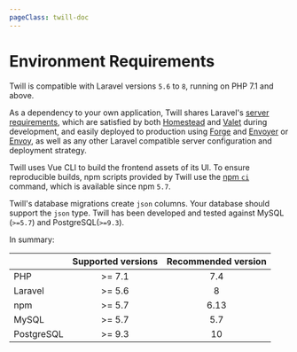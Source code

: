 ```yaml
---
pageClass: twill-doc
---
```


# Environment Requirements

Twill is compatible with Laravel versions `5.6` to `8`, running on PHP 7.1 and above.

As a dependency to your own application, Twill shares Laravel's [server requirements](https://laravel.com/docs/6.x/installation#server-requirements), which are satisfied by both [Homestead](https://laravel.com/docs/7.x/homestead) and [Valet](https://laravel.com/docs/7.x/valet) during development, and easily deployed to production using [Forge](https://forge.laravel.com) and [Envoyer](https://envoyer.io) or [Envoy](https://laravel.com/docs/7.x/envoy), as well as any other Laravel compatible server configuration and deployment strategy.

Twill uses Vue CLI to build the frontend assets of its UI. To ensure reproducible builds, npm scripts provided by Twill use the [npm `ci`](https://blog.npmjs.org/post/171556855892/introducing-npm-ci-for-faster-more-reliable) command, which is available since npm `5.7`.

Twill's database migrations create `json` columns. Your database should support the `json` type. Twill has been developed and tested against MySQL (`>=5.7`) and PostgreSQL(`>=9.3`).

In summary:

|            | Supported versions | Recommended version |
|:-----------|:------------------:|:-------------------:|
| PHP        | >= 7.1             | 7.4                 |
| Laravel    | >= 5.6             | 8                   |
| npm        | >= 5.7             | 6.13                |
| MySQL      | >= 5.7             | 5.7                 |
| PostgreSQL | >= 9.3             | 10                  |
